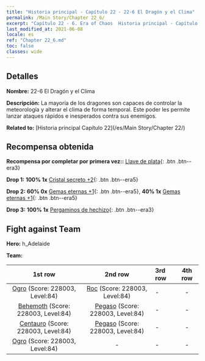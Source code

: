 ```yaml
---
title: "Historia principal - Capítulo 22 - 22-6 El Dragón y el Clima"
permalink: /Main Story/Chapter 22_6/
excerpt: "Capítulo 22 - 6. Era of Chaos  Historia principal - Capítulo 22_6. 22-6 El Dragón y el Clima"
last_modified_at: 2021-06-08
locale: es
ref: "Chapter 22_6.md"
toc: false
classes: wide
---
```


## Detalles

 **Nombre:** 22-6 El Dragón y el Clima

 **Descripción:** La mayoría de los dragones son capaces de controlar la meteorología y alterar el clima de forma temporal. Este poder les permite lanzar ataques rápidos e inesperados contra sus enemigos.

 **Related to:** [Historia principal Capítulo 22](/es/Main Story/Chapter 22/)

## Recompensa obtenida

 **Recompensa por completar por primera vez::** [Llave de plata](/ItemsES/con_693/){: .btn .btn--era3}

 **Drop 1:** **100% 1x** [Cristal secreto +2](/ItemsES/mat_80/){: .btn .btn--era5}

 **Drop 2:** **60% 0x** [Gemas eternas +1](/ItemsES/mat_72/){: .btn .btn--era5}, **40% 1x** [Gemas eternas +1](/ItemsES/mat_72/){: .btn .btn--era5}

 **Drop 3:** **100% 1x** [Pergaminos de hechizo](/ItemsES/con_694/){: .btn .btn--era3}


## Fight against Team
 **Hero:** h_Adelaide

 **Team:**


  | 1st row | 2nd row | 3rd row | 4th row |
  |:----:|:----:|:----|:----:|
  | [Ogro](/es/units/Ogre/) (Score: 228003, Level:84)  | [Roc](/es/units/Roc/) (Score: 228003, Level:84)  | - | - |
  | [Behemoth](/es/units/Behemoth/) (Score: 228003, Level:84)  | [Pegaso](/es/units/Pegasus/) (Score: 228003, Level:84)  | - | - |
  | [Centauro](/es/units/Centaur/) (Score: 228003, Level:84)  | [Pegaso](/es/units/Pegasus/) (Score: 228003, Level:84)  | - | - |
  | [Ogro](/es/units/Ogre/) (Score: 228003, Level:84)  | - | - | - |


